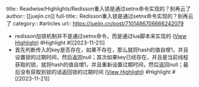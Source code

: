 title:: Readwise/Highlights/Redisson重入锁是通过setnx命令实现的？别再云了
author:: [[juejin.cn]]
full-title:: Redisson重入锁是通过setnx命令实现的？别再云了
category:: #articles
url:: https://juejin.cn/post/7101486706666242079
- redisson加锁机制并不是通过setnx命令，而是通过lua脚本来实现的 ([View Highlight](https://read.readwise.io/read/01hfqx2fsv9vbs5mwebt32yr3g)) #Highlight #[[2023-11-21]]
- 首先判断传入的key是否存在，如果不存在，那么就将hash的值自增1，并且设置锁的过期时间，然后返回null；其次如果key已经存在，并且是当前线程获取的锁，就将hash的值自增1，并且重新设置过期时间，然后返回null；最后没有获取到锁的话返回锁的过期时间 ([View Highlight](https://read.readwise.io/read/01hfqx392xb9d206kdg2ehn10s)) #Highlight #[[2023-11-21]]